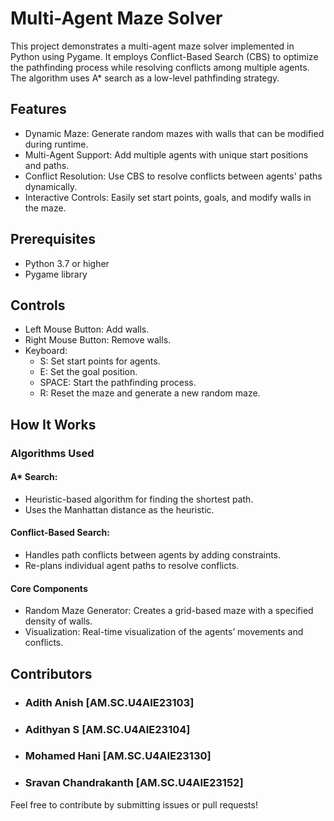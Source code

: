 # Multi-Agent Maze Solver

This project demonstrates a multi-agent maze solver implemented in Python using Pygame. 
It employs Conflict-Based Search (CBS) to optimize the pathfinding process 
while resolving conflicts among multiple agents. The algorithm uses A* search as a low-level pathfinding strategy.


## Features

- Dynamic Maze: Generate random mazes with walls that can be modified during runtime.
- Multi-Agent Support: Add multiple agents with unique start positions and paths.
- Conflict Resolution: Use CBS to resolve conflicts between agents' paths dynamically.
- Interactive Controls: Easily set start points, goals, and modify walls in the maze.


## Prerequisites

- Python 3.7 or higher
- Pygame library


## Controls

- Left Mouse Button: Add walls.
- Right Mouse Button: Remove walls.
- Keyboard:
  - S: Set start points for agents.
  - E: Set the goal position.
  - SPACE: Start the pathfinding process.
  - R: Reset the maze and generate a new random maze.


## How It Works

### Algorithms Used

#### A* Search:
- Heuristic-based algorithm for finding the shortest path.
- Uses the Manhattan distance as the heuristic.
  
#### Conflict-Based Search:
- Handles path conflicts between agents by adding constraints.
- Re-plans individual agent paths to resolve conflicts.
  
#### Core Components
- Random Maze Generator: Creates a grid-based maze with a specified density of walls.
- Visualization: Real-time visualization of the agents’ movements and conflicts.


## Contributors

- ### Adith Anish [AM.SC.U4AIE23103]
- ### Adithyan S [AM.SC.U4AIE23104]
- ### Mohamed Hani [AM.SC.U4AIE23130]
- ### Sravan Chandrakanth [AM.SC.U4AIE23152]


Feel free to contribute by submitting issues or pull requests!

